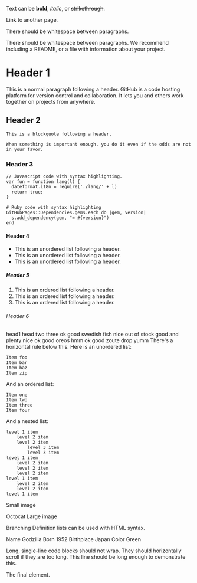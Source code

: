 Text can be **bold**, *italic*, or ~~strikethrough~~.

Link to another page.

There should be whitespace between paragraphs.

There should be whitespace between paragraphs. We recommend including a README, or a file with information about your project.

# Header 1

This is a normal paragraph following a header. GitHub is a code hosting platform for version control and collaboration. It lets you and others work together on projects from anywhere.

## Header 2

    This is a blockquote following a header.

    When something is important enough, you do it even if the odds are not in your favor.

### Header 3
```
// Javascript code with syntax highlighting.
var fun = function lang(l) {
  dateformat.i18n = require('./lang/' + l)
  return true;
}
```
```
# Ruby code with syntax highlighting
GitHubPages::Dependencies.gems.each do |gem, version|
  s.add_dependency(gem, "= #{version}")
end
```

#### Header 4

- This is an unordered list following a header.
- This is an unordered list following a header.
- This is an unordered list following a header.

##### Header 5

1. This is an ordered list following a header.
2. This is an ordered list following a header.
3. This is an ordered list following a header.

###### Header 6
head1 	head two 	three
ok 	good swedish fish 	nice
out of stock 	good and plenty 	nice
ok 	good oreos 	hmm
ok 	good zoute drop 	yumm
There's a horizontal rule below this.
Here is an unordered list:

    Item foo
    Item bar
    Item baz
    Item zip

And an ordered list:

    Item one
    Item two
    Item three
    Item four

And a nested list:

    level 1 item
        level 2 item
        level 2 item
            level 3 item
            level 3 item
    level 1 item
        level 2 item
        level 2 item
        level 2 item
    level 1 item
        level 2 item
        level 2 item
    level 1 item

Small image

Octocat
Large image

Branching
Definition lists can be used with HTML syntax.

Name
    Godzilla
Born
    1952
Birthplace
    Japan
Color
    Green

Long, single-line code blocks should not wrap. They should horizontally scroll if they are too long. This line should be long enough to demonstrate this.

The final element.

